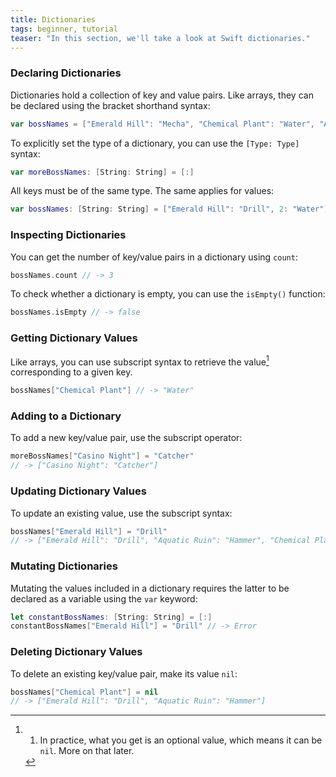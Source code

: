 ```yaml
---
title: Dictionaries
tags: beginner, tutorial
teaser: "In this section, we'll take a look at Swift dictionaries."
---
```


### Declaring Dictionaries

Dictionaries hold a collection of key and value pairs. Like arrays, they can be
declared using the bracket shorthand syntax:

~~~swift
var bossNames = ["Emerald Hill": "Mecha", "Chemical Plant": "Water", "Aquatic Ruin": "Hammer"]
~~~

To explicitly set the type of a dictionary, you can use the `[Type: Type]`
syntax:

~~~swift
var moreBossNames: [String: String] = [:]
~~~

All keys must be of the same type. The same applies for values:

~~~swift
var bossNames: [String: String] = ["Emerald Hill": "Drill", 2: "Water"] // -> Error
~~~

### Inspecting Dictionaries

You can get the number of key/value pairs in a dictionary using `count`:

~~~swift
bossNames.count // -> 3
~~~

To check whether a dictionary is empty, you can use the `isEmpty()` function:

~~~swift
bossNames.isEmpty // -> false
~~~

### Getting Dictionary Values

Like arrays, you can use subscript syntax to retrieve the value[^1] corresponding to
a given key.

~~~swift
bossNames["Chemical Plant"] // -> "Water"
~~~

### Adding to a Dictionary

To add a new key/value pair, use the subscript operator:

~~~swift
moreBossNames["Casino Night"] = "Catcher"
// -> ["Casino Night": "Catcher"]
~~~

### Updating Dictionary Values

To update an existing value, use the subscript syntax:

~~~swift
bossNames["Emerald Hill"] = "Drill"
// -> ["Emerald Hill": "Drill", "Aquatic Ruin": "Hammer", "Chemical Plant": "Water"]
~~~

### Mutating Dictionaries

Mutating the values included in a dictionary requires the latter
to be declared as a variable using the `var` keyword:

~~~swift
let constantBossNames: [String: String] = [:]
constantBossNames["Emerald Hill"] = "Drill" // -> Error
~~~

### Deleting Dictionary Values

To delete an existing key/value pair, make its value `nil`:

~~~swift
bossNames["Chemical Plant"] = nil
// -> ["Emerald Hill": "Drill", "Aquatic Ruin": "Hammer"]
~~~

[^1]: 1. In practice, what you get is an optional value, which means it can be `nil`. More on that later.
